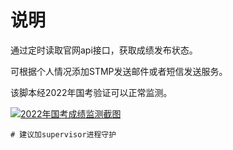 # 说明
通过定时读取官网api接口，获取成绩发布状态。

可根据个人情况添加STMP发送邮件或者短信发送服务。


该脚本经2022年国考验证可以正常监测。

[![2022年国考成绩监测截图](https://s1.ax1x.com/2022/11/03/xqA0bQ.jpg)](https://imgse.com/i/xqA0bQ)
```
# 建议加supervisor进程守护
